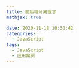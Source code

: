 ```yaml
---
title: 前后端分离理念
mathjax: true

date: 2020-11-18 10:30:42
categories:
  - JavaScript
tags:
  - JavaScript
  - 应用案例
---
```


